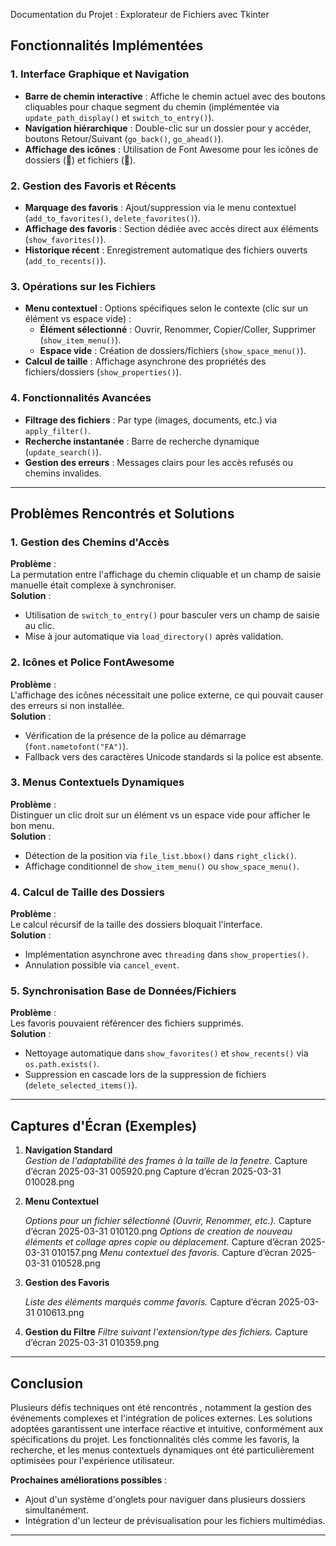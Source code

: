 Documentation du Projet : Explorateur de Fichiers avec Tkinter

## Fonctionnalités Implémentées

### 1. Interface Graphique et Navigation
- **Barre de chemin interactive** : Affiche le chemin actuel avec des boutons cliquables pour chaque segment du chemin (implémentée via `update_path_display()` et `switch_to_entry()`).
- **Navigation hiérarchique** : Double-clic sur un dossier pour y accéder, boutons Retour/Suivant (`go_back()`, `go_ahead()`).
- **Affichage des icônes** : Utilisation de Font Awesome pour les icônes de dossiers (📁) et fichiers (📄).

### 2. Gestion des Favoris et Récents
- **Marquage des favoris** : Ajout/suppression via le menu contextuel (`add_to_favorites()`, `delete_favorites()`).
- **Affichage des favoris** : Section dédiée avec accès direct aux éléments (`show_favorites()`).
- **Historique récent** : Enregistrement automatique des fichiers ouverts (`add_to_recents()`).

### 3. Opérations sur les Fichiers
- **Menu contextuel** : Options spécifiques selon le contexte (clic sur un élément vs espace vide) :
  - **Élément sélectionné** : Ouvrir, Renommer, Copier/Coller, Supprimer (`show_item_menu()`).
  - **Espace vide** : Création de dossiers/fichiers (`show_space_menu()`).
- **Calcul de taille** : Affichage asynchrone des propriétés des fichiers/dossiers (`show_properties()`).

### 4. Fonctionnalités Avancées
- **Filtrage des fichiers** : Par type (images, documents, etc.) via `apply_filter()`.
- **Recherche instantanée** : Barre de recherche dynamique (`update_search()`).
- **Gestion des erreurs** : Messages clairs pour les accès refusés ou chemins invalides.

---

## Problèmes Rencontrés et Solutions

### 1. Gestion des Chemins d'Accès
**Problème** :  
La permutation entre l'affichage du chemin cliquable et un champ de saisie manuelle était complexe à synchroniser.  
**Solution** :  
- Utilisation de `switch_to_entry()` pour basculer vers un champ de saisie au clic.
- Mise à jour automatique via `load_directory()` après validation.

### 2. Icônes et Police FontAwesome
**Problème** :  
L'affichage des icônes nécessitait une police externe, ce qui pouvait causer des erreurs si non installée.  
**Solution** :  
- Vérification de la présence de la police au démarrage (`font.nametofont("FA")`).
- Fallback vers des caractères Unicode standards si la police est absente.

### 3. Menus Contextuels Dynamiques
**Problème** :  
Distinguer un clic droit sur un élément vs un espace vide pour afficher le bon menu.  
**Solution** :  
- Détection de la position via `file_list.bbox()` dans `right_click()`.
- Affichage conditionnel de `show_item_menu()` ou `show_space_menu()`.

### 4. Calcul de Taille des Dossiers
**Problème** :  
Le calcul récursif de la taille des dossiers bloquait l'interface.  
**Solution** :  
- Implémentation asynchrone avec `threading` dans `show_properties()`.
- Annulation possible via `cancel_event`.

### 5. Synchronisation Base de Données/Fichiers
**Problème** :  
Les favoris pouvaient référencer des fichiers supprimés.  
**Solution** :  
- Nettoyage automatique dans `show_favorites()` et `show_recents()` via `os.path.exists()`.
- Suppression en cascade lors de la suppression de fichiers (`delete_selected_items()`).

---

## Captures d'Écran (Exemples)
1. **Navigation Standard**  
   *Gestion de l'adaptabilité des frames à la taille de la fenetre.*
   Capture d’écran 2025-03-31 005920.png
   Capture d’écran 2025-03-31 010028.png

3. **Menu Contextuel**  
  
   *Options pour un fichier sélectionné (Ouvrir, Renommer, etc.).*
   Capture d’écran 2025-03-31 010120.png
   *Options de creation de nouveau éléments et collage apres copie ou déplacement.*
   Capture d’écran 2025-03-31 010157.png
   *Menu contextuel des favoris.*
   Capture d’écran 2025-03-31 010528.png

5. **Gestion des Favoris**
  
   *Liste des éléments marqués comme favoris.*
   Capture d’écran 2025-03-31 010613.png
   

7. **Gestion du Filtre**
   *Filtre suivant l'extension/type des fichiers.*
   Capture d’écran 2025-03-31 010359.png

---

## Conclusion
Plusieurs défis techniques ont été rencontrés , notamment la gestion des événements complexes et l'intégration de polices externes. Les solutions adoptées garantissent une interface réactive et intuitive, conformément aux spécifications du projet. Les fonctionnalités clés comme les favoris, la recherche, et les menus contextuels dynamiques ont été particulièrement optimisées pour l'expérience utilisateur.

**Prochaines améliorations possibles** :  
- Ajout d'un système d'onglets pour naviguer dans plusieurs dossiers simultanément.
- Intégration d'un lecteur de prévisualisation pour les fichiers multimédias.

--- 
